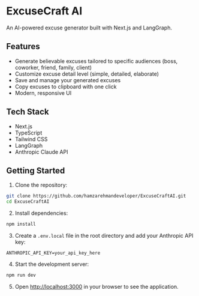 # ExcuseCraft AI

An AI-powered excuse generator built with Next.js and LangGraph.

## Features

- Generate believable excuses tailored to specific audiences (boss, coworker, friend, family, client)
- Customize excuse detail level (simple, detailed, elaborate)
- Save and manage your generated excuses
- Copy excuses to clipboard with one click
- Modern, responsive UI

## Tech Stack

- Next.js
- TypeScript
- Tailwind CSS
- LangGraph
- Anthropic Claude API

## Getting Started

1. Clone the repository:
```bash
git clone https://github.com/hamzarehmandeveloper/ExcuseCraftAI.git
cd ExcuseCraftAI
```

2. Install dependencies:
```bash
npm install
```

3. Create a `.env.local` file in the root directory and add your Anthropic API key:
```
ANTHROPIC_API_KEY=your_api_key_here
```

4. Start the development server:
```bash
npm run dev
```

5. Open [http://localhost:3000](http://localhost:3000) in your browser to see the application.


